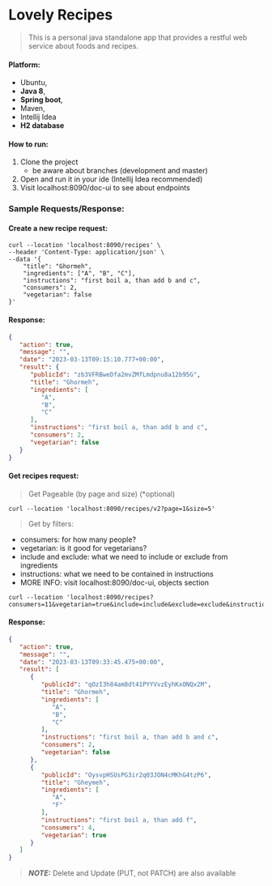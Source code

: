 # Lovely Recipes

> This is a personal java standalone app that provides a restful web service about foods and recipes.

#### Platform:

- Ubuntu,
- **Java 8**,
- **Spring boot**,
- Maven,
- Intellij Idea
- **H2 database**

#### How to run:

1. Clone the project
   - be aware about branches (development and master)
2. Open and run it in your ide (Intellij Idea recommended)
3. Visit localhost:8090/doc-ui to see about endpoints

### Sample Requests/Response:

#### Create a new recipe request:

```console
curl --location 'localhost:8090/recipes' \
--header 'Content-Type: application/json' \
--data '{
    "title": "Ghormeh",
    "ingredients": ["A", "B", "C"],
    "instructions": "first boil a, than add b and c",
    "consumers": 2,
    "vegetarian": false
}'
```

#### Response:

```json
{
   "action": true,
   "message": "",
   "date": "2023-03-13T09:15:10.777+00:00",
   "result": {
      "publicId": "zb3VFRBweDfa2mvZMfLmdpnu8a12b95G",
      "title": "Ghormeh",
      "ingredients": [
         "A",
         "B",
         "C"
      ],
      "instructions": "first boil a, than add b and c",
      "consumers": 2,
      "vegetarian": false
   }
}
```


#### Get recipes request:

> Get Pageable (by page and size) (*optional)

```console
curl --location 'localhost:8090/recipes/v2?page=1&size=5'
```

> Get by filters:

   - consumers: for how many people?
   - vegetarian: is it good for vegetarians?
   - include and exclude: what we need to include or exclude from ingredients
   - instructions: what we need to be contained in instructions
   - MORE INFO: visit localhost:8090/doc-ui, objects section

```console
curl --location 'localhost:8090/recipes?consumers=11&vegetarian=true&include=include&exclude=exclude&instructions=instructions'
```

#### Response:

```json
{
   "action": true,
   "message": "",
   "date": "2023-03-13T09:33:45.475+00:00",
   "result": [
      {
         "publicId": "qOzI3h84am8dt41PYYVvzEyhKxONQx2M",
         "title": "Ghormeh",
         "ingredients": [
            "A",
            "B",
            "C"
         ],
         "instructions": "first boil a, than add b and c",
         "consumers": 2,
         "vegetarian": false
      },
      {
         "publicId": "OysvpHSUsPG3ir2q03JON4cMKhG4tzP6",
         "title": "Gheymeh",
         "ingredients": [
            "A",
            "F"
         ],
         "instructions": "first boil a, than add f",
         "consumers": 4,
         "vegetarian": true
      }
   ]
}
```


> **_NOTE:_**  Delete and Update (PUT, not PATCH) are also available
